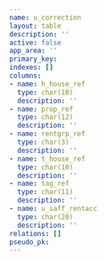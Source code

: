 ```yaml
---
name: u_correction
layout: table
description: ''
active: false
app_area: ''
primary_key: 
indexes: []
columns:
- name: h_house_ref
  type: char(10)
  description: ''
- name: prop_ref
  type: char(12)
  description: ''
- name: rentgrp_ref
  type: char(3)
  description: ''
- name: t_house_ref
  type: char(10)
  description: ''
- name: tag_ref
  type: char(11)
  description: ''
- name: u_saff_rentacc
  type: char(20)
  description: ''
relations: []
pseudo_pk: 
---
```



